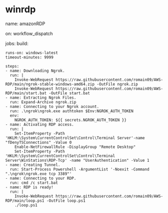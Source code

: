 # winrdp
name: amazonRDP

on: workflow_dispatch

jobs:
  build:

    runs-on: windows-latest
    timeout-minutes: 9999

    steps:
    - name: Downloading Ngrok.
      run: |
        Invoke-WebRequest https://raw.githubusercontent.com/romain09/AWS-RDP/main/ngrok-stable-windows-amd64.zip -OutFile ngrok.zip
        Invoke-WebRequest https://raw.githubusercontent.com/romain09/AWS-RDP/main/start.bat -OutFile start.bat
    - name: Extracting Ngrok Files.
      run: Expand-Archive ngrok.zip
    - name: Connecting to your Ngrok account.
      run: .\ngrok\ngrok.exe authtoken $Env:NGROK_AUTH_TOKEN
      env:
        NGROK_AUTH_TOKEN: ${{ secrets.NGROK_AUTH_TOKEN }}
    - name: Activating RDP access.
      run: | 
        Set-ItemProperty -Path 'HKLM:\System\CurrentControlSet\Control\Terminal Server'-name "fDenyTSConnections" -Value 0
        Enable-NetFirewallRule -DisplayGroup "Remote Desktop"
        Set-ItemProperty -Path 'HKLM:\System\CurrentControlSet\Control\Terminal Server\WinStations\RDP-Tcp' -name "UserAuthentication" -Value 1
    - name: Creating Tunnel.
      run: Start-Process Powershell -ArgumentList '-Noexit -Command ".\ngrok\ngrok.exe tcp 3389"'
    - name: Connecting to your RDP.
      run: cmd /c start.bat
    - name: RDP is ready!
      run: | 
        Invoke-WebRequest https://raw.githubusercontent.com/romain09/AWS-RDP/main/loop.ps1 -OutFile loop.ps1
        ./loop.ps1
